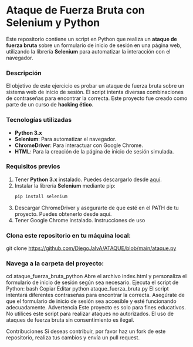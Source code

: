 # Ataque de Fuerza Bruta con Selenium y Python

Este repositorio contiene un script en Python que realiza un **ataque de fuerza bruta** sobre un formulario de inicio de sesión en una página web, utilizando la librería **Selenium** para automatizar la interacción con el navegador.

### **Descripción**
El objetivo de este ejercicio es probar un ataque de fuerza bruta sobre un sistema web de inicio de sesión. El script intenta diversas combinaciones de contraseñas para encontrar la correcta. Este proyecto fue creado como parte de un curso de **hacking ético**.

### **Tecnologías utilizadas**
- **Python 3.x**
- **Selenium**: Para automatizar el navegador.
- **ChromeDriver**: Para interactuar con Google Chrome.
- **HTML**: Para la creación de la página de inicio de sesión simulada.

### **Requisitos previos**
1. Tener **Python 3.x** instalado. Puedes descargarlo desde [aquí](https://www.python.org/downloads/).
2. Instalar la librería **Selenium** mediante pip:
   ```bash
   pip install selenium
3. Descargar ChromeDriver y asegurarte de que esté en el PATH de tu proyecto. Puedes obtenerlo desde aquí.
4. Tener Google Chrome instalado.
   Instrucciones de uso
### **Clona este repositorio en tu máquina local:**
git clone https://github.com/DiegoJalvA/ATAQUE/blob/main/ataque.py
### **Navega a la carpeta del proyecto:**
cd ataque_fuerza_bruta_python
Abre el archivo index.html y personaliza el formulario de inicio de sesión según sea necesario.
Ejecuta el script de Python:
bash
Copiar
Editar
python ataque_fuerza_bruta.py
El script intentará diferentes contraseñas para encontrar la correcta. Asegúrate de que el formulario de inicio de sesión sea accesible y esté funcionando adecuadamente.
Advertencia
Este proyecto es solo para fines educativos. No utilices este script para realizar ataques no autorizados. El uso de ataques de fuerza bruta sin consentimiento es ilegal.

Contribuciones
Si deseas contribuir, por favor haz un fork de este repositorio, realiza tus cambios y envía un pull request.
